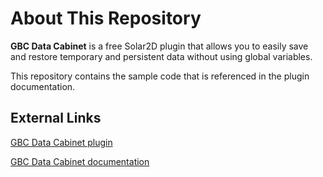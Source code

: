 # About This Repository #

**GBC Data Cabinet** is a free Solar2D plugin that allows you to easily save and restore temporary and persistent data without using global variables.

This repository contains the sample code that is referenced in the plugin documentation.

## External Links ##

[GBC Data Cabinet plugin](https://marketplace.coronalabs.com/plugin/gbc-data-cabinet)

[GBC Data Cabinet documentation](http://gamesbycandlelight.com/gbc-data-cabinet/)
